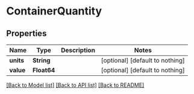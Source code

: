# ContainerQuantity


## Properties
Name | Type | Description | Notes
------------ | ------------- | ------------- | -------------
**units** | **String** |  | [optional] [default to nothing]
**value** | **Float64** |  | [optional] [default to nothing]


[[Back to Model list]](../README.md#models) [[Back to API list]](../README.md#api-endpoints) [[Back to README]](../README.md)


